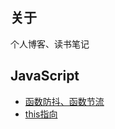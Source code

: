 ## 关于

个人博客、读书笔记

## JavaScript
* [函数防抖、函数节流](https://github.com/AndyLZC/Blog/issues/1)
* [this指向](https://github.com/AndyLZC/Blog/issues/2)
